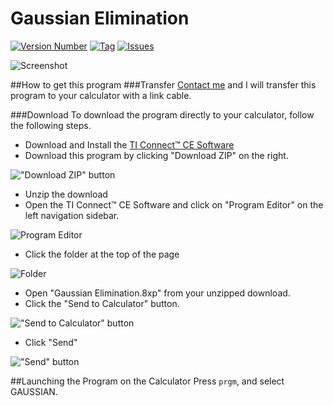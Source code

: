 Gaussian Elimination
====================

[![Version Number](https://img.shields.io/github/release/jononon/iHW-TI-84-CE.svg)](https://github.com/jononon/GaussianElimination) [![Tag](https://img.shields.io/github/tag/jononon/iHW-TI-84-CE.svg)](https://github.com/jononon/GaussianElimination)
[![Issues](https://img.shields.io/github/issues/jononon/iHW-TI-84-CE.svg)](https://github.com/jononon/GaussianElimination)

![Screenshot](http://puu.sh/nbX4n/2ef9b71e9c.png)

##How to get this program
###Transfer
[Contact me](http://jonathandamico.me/contact) and I will transfer this program to your calculator with a link cable.

###Download
To download the program directly to your calculator, follow the following steps.

* Download and Install the [TI Connect™ CE Software](https://education.ti.com/en/us/products/computer_software/connectivity-software/ti-connect-ce-software/tabs/overview)
* Download this program by clicking "Download ZIP" on the right.

!["Download ZIP" button](http://puu.sh/jWRgp/4a6940d1d3.png)
* Unzip the download
* Open the TI Connect™ CE Software and click on "Program Editor" on the left navigation sidebar.

![Program Editor](http://puu.sh/jWRl7/bbc01ee758.png)

* Click the folder at the top of the page

![Folder](http://puu.sh/jWRm5/4937683a3d.png)

* Open "Gaussian Elimination.8xp" from your unzipped download.
* Click the "Send to Calculator" button.

!["Send to Calculator" button](http://puu.sh/jWR4B/4dab64d0d3.png)

* Click "Send"

!["Send" button](http://puu.sh/jWR8y/42e05b3f18.png)

##Launching the Program on the Calculator
Press `prgm`, and select GAUSSIAN.
